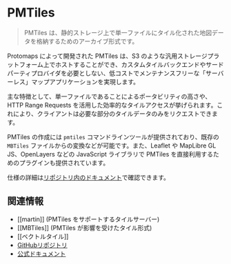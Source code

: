 # PMTiles

> PMTiles は、静的ストレージ上で単一ファイルにタイル化された地図データを格納するためのアーカイブ形式です。

Protomaps によって開発された PMTiles は、S3 のような汎用ストレージプラットフォーム上でホストすることができ、カスタムタイルバックエンドやサードパーティプロバイダを必要としない、低コストでメンテナンスフリーな「サーバーレス」マップアプリケーションを実現します。

主な特徴として、単一ファイルであることによるポータビリティの高さや、HTTP Range Requests を活用した効率的なタイルアクセスが挙げられます。これにより、クライアントは必要な部分のタイルデータのみをリクエストできます。

PMTiles の作成には `pmtiles` コマンドラインツールが提供されており、既存の `MBTiles` ファイルからの変換などが可能です。また、Leaflet や MapLibre GL JS、OpenLayers などの JavaScript ライブラリで PMTiles を直接利用するためのプラグインも提供されています。

仕様の詳細は[リポジトリ内のドキュメント](https://github.com/protomaps/PMTiles/blob/main/spec/v3/spec.md)で確認できます。

## 関連情報

-   [[martin]] (PMTiles をサポートするタイルサーバー)
-   [[MBTiles]] (PMTiles が影響を受けたタイル形式)
-   [[ベクトルタイル]]
-   [GitHubリポジトリ](https://github.com/protomaps/PMTiles)
-   [公式ドキュメント](https://protomaps.com/docs/pmtiles/)
